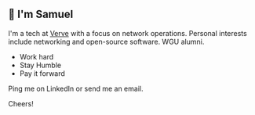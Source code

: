 ## 👋 I'm Samuel

I'm a tech at [Verve](https://www.verveit.com/#) with a focus on network operations. Personal interests include networking and open-source software. WGU alumni.

- Work hard
- Stay Humble
- Pay it forward

Ping me on LinkedIn or send me an email.

Cheers!
